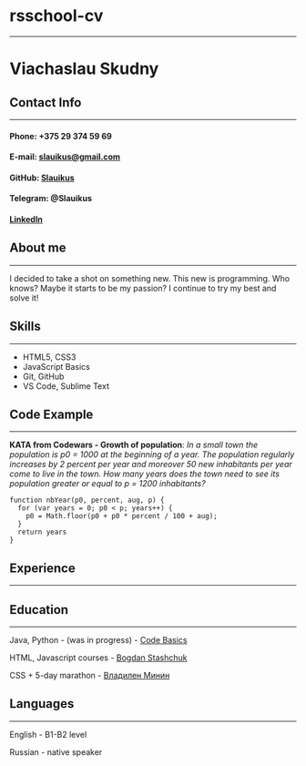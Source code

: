 # rsschool-cv

---

# Viachaslau Skudny

## Contact Info

---

#### Phone: +375 29 374 59 69

#### E-mail: slauikus@gmail.com

#### GitHub: [Slauikus](https://github.com/slauikus)

#### Telegram: @Slauikus

#### [LinkedIn](https://www.linkedin.com/in/%D0%B2%D1%8F%D1%87%D0%B5%D1%81%D0%BB%D0%B0%D0%B2-%D1%81%D0%BA%D1%83%D0%B4%D0%BD%D1%8B%D0%B9-7005a2235/)

## About me

---

I decided to take a shot on something new. This new is programming. Who knows? Maybe it starts to be my passion? I continue to try my best and solve it!

## Skills

---

- HTML5, CSS3
- JavaScript Basics
- Git, GitHub
- VS Code, Sublime Text

## Code Example

---

**KATA from Codewars - Growth of population**: _In a small town the population is p0 = 1000 at the beginning of a year. The population regularly increases by 2 percent per year and moreover 50 new inhabitants per year come to live in the town. How many years does the town need to see its population greater or equal to p = 1200 inhabitants?_

```
function nbYear(p0, percent, aug, p) {
  for (var years = 0; p0 < p; years++) {
    p0 = Math.floor(p0 + p0 * percent / 100 + aug);
  }
  return years
}
```

## Experience

---

## Education

---

Java, Python - (was in progress) - [Code Basics](https://ru.code-basics.com/)

HTML, Javascript courses - [Bogdan Stashchuk](https://www.youtube.com/c/CodingTutorials/videos)

CSS + 5-day marathon - [Владилен Минин](https://www.youtube.com/c/VladilenMinin/featured)

## Languages

---

English - B1-B2 level

Russian - native speaker
